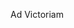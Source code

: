 Ad Victoriam

<!---
gatlinmacedev/gatlinmacedev is a ✨ special ✨ repository because its `README.md` (this file) appears on your GitHub profile.
You can click the Preview link to take a look at your changes.
--->
